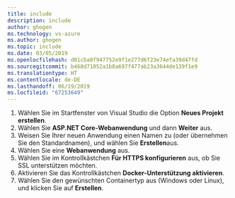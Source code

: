 ```yaml
---
title: include
description: include
author: ghogen
ms.technology: vs-azure
ms.author: ghogen
ms.topic: include
ms.date: 03/05/2019
ms.openlocfilehash: d01cba0f947752e9f1e277d6f23e74efa39d47fd
ms.sourcegitcommit: b468d71052a1b8a697f477ab23a3644de139f1e9
ms.translationtype: HT
ms.contentlocale: de-DE
ms.lasthandoff: 06/19/2019
ms.locfileid: "67253649"
---
```

1. Wählen Sie im Startfenster von Visual Studio die Option **Neues Projekt erstellen**.
1. Wählen Sie **ASP.NET Core-Webanwendung** und dann **Weiter** aus.
1. Weisen Sie Ihrer neuen Anwendung einen Namen zu (oder übernehmen Sie den Standardnamen), und wählen Sie **Erstellen**aus.
1. Wählen Sie eine **Webanwendung** aus.
1. Wählen Sie im Kontrollkästchen **Für HTTPS konfigurieren** aus, ob Sie SSL unterstützen möchten.
1. Aktivieren Sie das Kontrollkästchen **Docker-Unterstützung aktivieren**.
1. Wählen Sie den gewünschten Containertyp aus (Windows oder Linux), und klicken Sie auf **Erstellen**.
